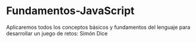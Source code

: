 # Fundamentos-JavaScript
Aplicaremos todos los conceptos básicos y fundamentos del lenguaje para desarrollar un juego de retos: Simón Dice

